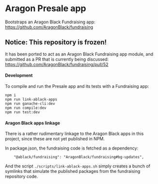 # Aragon Presale app

Bootstraps an Aragon Black Fundraising app: https://github.com/AragonBlack/fundraising

## Notice: This repository is frozen!
It has been ported to act as an Aragon Black Fundraising app module, and submitted as a PR that is currently being discussed: https://github.com/AragonBlack/fundraising/pull/52

#### Development

To compile and run the Presale app and its tests with a Fundraising app:

```
npm i
npm run link-ablack-apps
npm run ganache-cli:dev
npm run compile:dev
npm run test:dev
```

#### Aragon Black apps linkage

There is a rather rudimentary linkage to the Aragon Black apps in this project, since these are not yet published in NPM.

In package.json, the fundraising code is fetched as a dependency:
```
    "@ablack/fundraising": "AragonBlack/fundraising#bg-updates",
```

And the script `./scripts/link-ablack-apps.sh` simply creates a bunch of symlinks that simulate the published packages from the fundraising repository code.
